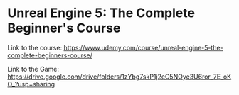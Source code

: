 # Unreal Engine 5: The Complete Beginner's Course

Link to the course: https://www.udemy.com/course/unreal-engine-5-the-complete-beginners-course/ 

Link to the Game: https://drive.google.com/drive/folders/1zYbg7skP1j2eC5NOye3U6ror_7E_oKO_?usp=sharing
